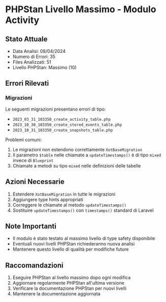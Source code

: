 # PHPStan Livello Massimo - Modulo Activity

## Stato Attuale
- Data Analisi: 08/04/2024
- Numero di Errori: 35
- Files Analizzati: 51
- Livello PHPStan: Massimo (10)

## Errori Rilevati

### Migrazioni
Le seguenti migrazioni presentano errori di tipo:
- `2023_03_31_103350_create_activity_table.php`
- `2023_10_30_103350_create_stored_events_table.php`
- `2023_10_31_103350_create_snapshots_table.php`

Problemi comuni:
1. Le migrazioni non estendono correttamente `XotBaseMigration`
2. Il parametro `$table` nelle chiamate a `updateTimestamps()` è di tipo `mixed` invece di `Blueprint`
3. Chiamate a metodi su tipo `mixed` nelle definizioni delle tabelle

## Azioni Necessarie
1. Estendere `XotBaseMigration` in tutte le migrazioni
2. Aggiungere type hints appropriati
3. Correggere le chiamate al metodo `updateTimestamps()`
4. Sostituire `updateTimestamps()` con `timestamps()` standard di Laravel

## Note Importanti
- Il modulo è stato testato al massimo livello di type safety disponibile
- Eventuali nuovi livelli PHPStan richiederanno nuova analisi
- Mantenere questo livello di qualità per modifiche future

## Raccomandazioni
1. Eseguire PHPStan al livello massimo dopo ogni modifica
2. Aggiornare regolarmente PHPStan all'ultima versione
3. Verificare la documentazione PHPStan per nuovi livelli
4. Mantenere la documentazione aggiornata 